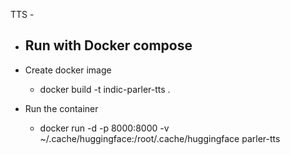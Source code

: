 TTS -


- Run with Docker compose
  - 

- Create docker image
  - docker build -t indic-parler-tts .

- Run the container
  -  docker run -d -p 8000:8000 -v ~/.cache/huggingface:/root/.cache/huggingface parler-tts

